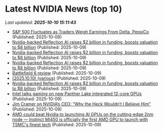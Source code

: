 # Latest NVIDIA News (top 10)
_Last updated: **2025-10-10 15:11:43**_

- [S&P 500 Fluctuates as Traders Weigh Earnings From Delta, PepsiCo](https://financialpost.com/pmn/business-pmn/sp-500-fluctuates-as-traders-weigh-earnings-from-delta-pepsico) (Published: 2025-10-09)
- [Nvidia-backed Reflection AI raises $2 billion in funding, boosts valuation to $8 billion](https://biztoc.com/x/60cbf44db7560545) (Published: 2025-10-09)
- [Nvidia-backed Reflection AI raises $2 billion in funding, boosts valuation to $8 billion](https://economictimes.indiatimes.com/tech/artificial-intelligence/nvidia-backed-reflection-ai-raises-2-billion-in-funding-boosts-valuation-to-8-billion/articleshow/124424065.cms) (Published: 2025-10-09)
- [Nvidia-backed Reflection AI raises $2 billion in funding, boosts valuation to $8 billion](https://economictimes.indiatimes.com/tech/funding/nvidia-backed-reflection-ai-raises-2-billion-in-funding-boosts-valuation-to-8-billion/articleshow/124423959.cms) (Published: 2025-10-09)
- [Battlefield 6 review](https://www.rockpapershotgun.com/battlefield-6-review) (Published: 2025-10-09)
- [(2025.10.10) (various)](http://www.st.ryukoku.ac.jp/~kjm/security/memo/2025/10.html#20251010_various) (Published: 2025-10-09)
- [Nvidia-backed Reflection AI raises $2 billion in funding, boosts valuation to $8 billion](https://finance.yahoo.com/news/nvidia-backed-reflection-ai-raises-145954729.html) (Published: 2025-10-09)
- [Intel talks gaming on new Panther Lake integrated 12-core GPUs](https://www.pcworld.com/article/2936598/intel-talks-gaming-on-new-panther-lake-integrated-12-core-gpus.html) (Published: 2025-10-09)
- [Jim Cramer on NVIDIA’s CEO: “Why the Heck Wouldn’t I Believe Him”](https://finance.yahoo.com/news/jim-cramer-nvidia-ceo-why-145805114.html) (Published: 2025-10-09)
- [AMD could beat Nvidia to launching AI GPUs on the cutting-edge 2nm node — Instinct MI450 is officially the first AMD GPU to launch with TSMC's finest tech](https://www.tomshardware.com/tech-industry/artificial-intelligence/amd-could-beat-nvidia-to-launching-ai-gpus-on-the-cutting-edge-2nm-node-instinct-mi450-is-officially-the-first-amd-gpu-to-launch-with-tsmcs-finest-tech) (Published: 2025-10-09)
